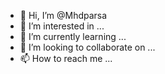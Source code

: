 - 👋 Hi, I’m @Mhdparsa
- 👀 I’m interested in ...
- 🌱 I’m currently learning ...
- 💞️ I’m looking to collaborate on ...
- 📫 How to reach me ...

<!---
Mhdparsa/Mhdparsa is a ✨ special ✨ repository because its `README.md` (this file) appears on your GitHub profile.
You can click the Preview link to take a look at your changes.
--->

